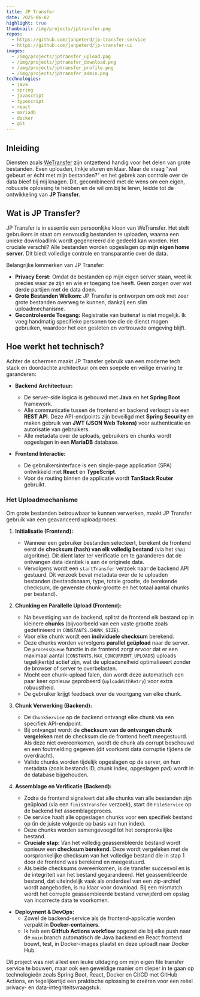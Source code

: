 ```yaml
---
title: JP Transfer
date: 2025-06-02
highlight: true
thumbnail: /img/projects/jptransfer.png
repos:
  - https://github.com/janpeterd/jp-transfer-service
  - https://github.com/janpeterd/jp-transfer-ui
images:
  - /img/projects/jptransfer_upload.png
  - /img/projects/jptransfer_download.png
  - /img/projects/jptransfer_profile.png
  - /img/projects/jptransfer_admin.png
technologies:
  - java
  - spring
  - javascript
  - typescript
  - react
  - mariadb
  - docker
  - git
---
```


## Inleiding

Diensten zoals [WeTransfer](https://wetransfer.com/) zijn ontzettend handig
voor het delen van grote bestanden. Even uploaden, linkje sturen en klaar. Maar
de vraag "wat gebeurt er écht met mijn bestanden?" en het gebrek aan controle
over de data bleef bij mij knagen. Dit, gecombineerd met de wens om een eigen,
robuuste oplossing te hebben en de wil om bij te leren, leidde tot de
ontwikkeling van **JP Transfer**.

## Wat is JP Transfer?

JP Transfer is in essentie een persoonlijke kloon van WeTransfer. Het stelt
gebruikers in staat om eenvoudig bestanden te uploaden, waarna een unieke
downloadlink wordt gegenereerd die gedeeld kan worden. Het cruciale verschil?
Alle bestanden worden opgeslagen op **mijn eigen home server**. Dit biedt
volledige controle en transparantie over de data.

Belangrijke kenmerken van JP Transfer:

- **Privacy Eerst:** Omdat de bestanden op mijn eigen server staan, weet ik
  precies waar ze zijn en wie er toegang toe heeft. Geen zorgen over wat derde
  partijen met de data doen.
- **Grote Bestanden Welkom:** JP Transfer is ontworpen om ook met zeer grote
  bestanden overweg te kunnen, dankzij een slim uploadmechanisme.
- **Gecontroleerde Toegang:** Registratie van buitenaf is niet mogelijk. Ik
  voeg handmatig specifieke personen toe die de dienst mogen gebruiken, waardoor
  het een gesloten en vertrouwde omgeving blijft.

## Hoe werkt het technisch?

Achter de schermen maakt JP Transfer gebruik van een moderne tech stack en
doordachte architectuur om een soepele en veilige ervaring te garanderen:

- **Backend Architectuur:**

  - De server-side logica is gebouwd met **Java** en het **Spring Boot**
    framework.
  - Alle communicatie tussen de frontend en backend verloopt via een **REST
    API**. Deze API-endpoints zijn beveiligd met **Spring Security** en maken
    gebruik van **JWT (JSON Web Tokens)** voor authenticatie en autorisatie van
    gebruikers.
  - Alle metadata over de uploads, gebruikers en chunks wordt opgeslagen in een
    **MariaDB** database.

- **Frontend Interactie:**

  - De gebruikersinterface is een single-page application (SPA) ontwikkeld met
    **React** en **TypeScript**.
  - Voor de routing binnen de applicatie wordt **TanStack Router** gebruikt.

### Het Uploadmechanisme

Om grote bestanden betrouwbaar te kunnen verwerken, maakt JP Transfer gebruik
van een geavanceerd uploadproces:

1.  **Initialisatie (Frontend):**

    - Wanneer een gebruiker bestanden selecteert, berekent de frontend eerst de
      **checksum (hash) van elk volledig bestand** (via het `sha1` algoritme).
      Dit dient later ter verificatie om te garanderen dat de ontvangen data
      identiek is aan de originele data.
    - Vervolgens wordt een `startTransfer` verzoek naar de backend API
      gestuurd. Dit verzoek bevat metadata over de te uploaden bestanden
      (bestandsnaam, type, totale grootte, de berekende checksum, de gewenste
      chunk-grootte en het totaal aantal chunks per bestand).

2.  **Chunking en Parallelle Upload (Frontend):**

    - Na bevestiging van de backend, splitst de frontend elk bestand op in
      kleinere **chunks** (bijvoorbeeld van een vaste grootte zoals
      gedefinieerd in `CONSTANTS.CHUNK_SIZE`).
    - Voor elke chunk wordt een **individuele checksum** berekend.
    - Deze chunks worden vervolgens **parallel geüpload** naar de server. De
      `processQueue` functie in de frontend zorgt ervoor dat er een maximaal
      aantal (`CONSTANTS.MAX_CONCURRENT_UPLOADS`) uploads tegelijkertijd actief
      zijn, wat de uploadsnelheid optimaliseert zonder de browser of server te
      overbelasten.
    - Mocht een chunk-upload falen, dan wordt deze automatisch een paar keer
      opnieuw geprobeerd (`uploadWithRetry`) voor extra robuustheid.
    - De gebruiker krijgt feedback over de voortgang van elke chunk.

3.  **Chunk Verwerking (Backend):**

    - De `ChunkService` op de backend ontvangt elke chunk via een specifiek
      API-endpoint.
    - Bij ontvangst wordt de **checksum van de ontvangen chunk vergeleken**
      met de checksum die de frontend heeft meegestuurd. Als deze niet
      overeenkomen, wordt de chunk als corrupt beschouwd en een foutmelding
      gegeven (dit voorkomt data corruptie tijdens de overdracht).
    - Valide chunks worden tijdelijk opgeslagen op de server, en hun metadata
      (zoals bestands ID, chunk index, opgeslagen pad) wordt in de database
      bijgehouden.

4.  **Assemblage en Verificatie (Backend):**
    - Zodra de frontend signaleert dat alle chunks van alle bestanden zijn
      geüpload (via een `finishTransfer` verzoek), start de `FileService` op de
      backend het assemblageproces.
    - De service haalt alle opgeslagen chunks voor een specifiek bestand op
      (in de juiste volgorde op basis van hun index).
    - Deze chunks worden samengevoegd tot het oorspronkelijke bestand.
    - **Cruciale stap:** Van het volledig geassembleerde bestand wordt
      opnieuw een **checksum berekend**. Deze wordt vergeleken met de
      oorspronkelijke checksum van het volledige bestand die in stap 1 door de
      frontend was berekend en meegestuurd.
    - Als beide checksums overeenkomen, is de transfer succesvol en is de
      integriteit van het bestand gegarandeerd. Het geassembleerde bestand, dat
      uiteindelijk vaak als onderdeel van een zip-archief wordt aangeboden, is
      nu klaar voor download. Bij een mismatch wordt het corrupte
      geassembleerde bestand verwijderd om opslag van incorrecte data te
      voorkomen.

- **Deployment & DevOps:**
  - Zowel de backend-service als de frontend-applicatie worden verpakt in
    **Docker-containers**.
  - Ik heb een **GitHub Actions workflow** opgezet die bij elke push naar de
    `main` branch automatisch de Java backend en React frontend bouwt, test, in
    Docker-images plaatst en deze uploadt naar Docker Hub.

Dit project was niet alleel een leuke uitdaging om mijn eigen file transfer
service te bouwen, maar ook een geweldige manier om dieper in te gaan op
technologieën zoals Spring Boot, React, Docker en CI/CD met GitHub Actions, en
tegelijkertijd een praktische oplossing te creëren voor een reëel privacy- en
data-integriteitsvraagstuk.
